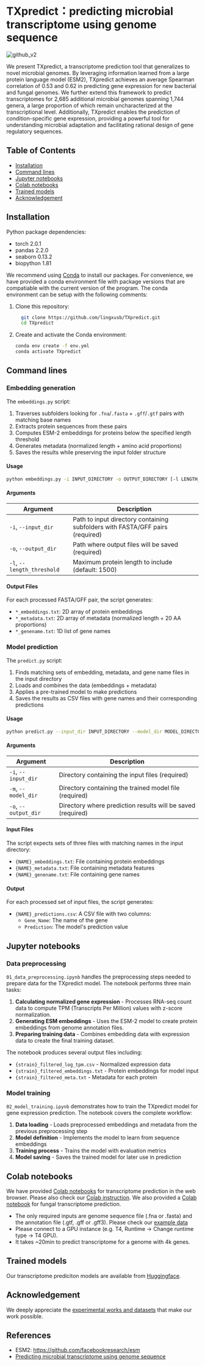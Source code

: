 # TXpredict：predicting microbial transcriptome using genome sequence
![github_v2](https://github.com/user-attachments/assets/89c81779-19f0-4184-a526-36ca36188abf)


We present TXpredict, a transcriptome prediction tool that generalizes to novel microbial genomes. By leveraging information learned from a large protein language model (ESM2), TXpredict achieves an average Spearman correlation of 0.53 and 0.62 in predicting gene expression for new bacterial and fungal genomes. We further extend this framework to predict transcriptomes for 2,685 additional microbial genomes spanning 1,744 genera, a large proportion of which remain uncharacterized at the transcriptional level. Additionally, TXpredict enables the prediction of condition-specific gene expression, providing a powerful tool for understanding microbial adaptation and facilitating rational design of gene regulatory sequences.

## Table of Contents

- [Installation](#Installation)
- [Command lines](#Command-lines)
- [Jupyter notebooks](#Juypter-notebooks)
- [Colab notebooks](#Colab-notebooks)
- [Trained models](#Trained-models)
- [Acknowledgement](#Acknowledgement)

## Installation
Python package dependencies:
- torch 2.0.1
- pandas 2.2.0
- seaborn 0.13.2
- biopython 1.81

We recommend using [Conda](https://docs.conda.io/en/latest/index.html) to install our packages. For convenience, we have provided a conda environment file with package versions that are compatiable with the current version of the program. The conda environment can be setup with the following comments:

1. Clone this repository:
   ```bash
     git clone https://github.com/lingxusb/TXpredict.git
     cd TXpredict
   ```

2. Create and activate the Conda environment:
   ```bash
   conda env create -f env.yml
   conda activate TXpredict
   ```
## Command lines
### Embedding generation
The `embeddings.py` script:
1. Traverses subfolders looking for `.fna`/`.fasta` + `.gff`/`.gtf` pairs with matching base names
2. Extracts protein sequences from these pairs
3. Computes ESM-2 embeddings for proteins below the specified length threshold
4. Generates metadata (normalized length + amino acid proportions)
5. Saves the results while preserving the input folder structure

#### Usage

```bash
python embeddings.py -i INPUT_DIRECTORY -o OUTPUT_DIRECTORY [-l LENGTH_THRESHOLD]
```

#### Arguments

| Argument | Description |
|----------|-------------|
| `-i`, `--input_dir` | Path to input directory containing subfolders with FASTA/GFF pairs (required) |
| `-o`, `--output_dir` | Path where output files will be saved (required) |
| `-l`, `--length_threshold` | Maximum protein length to include (default: 1500) |

#### Output Files

For each processed FASTA/GFF pair, the script generates:

- `*_embeddings.txt`: 2D array of protein embeddings
- `*_metadata.txt`: 2D array of metadata (normalized length + 20 AA proportions)
- `*_genename.txt`: 1D list of gene names

### Model prediction

The `predict.py` script:
1. Finds matching sets of embedding, metadata, and gene name files in the input directory
2. Loads and combines the data (embeddings + metadata)
3. Applies a pre-trained model to make predictions
4. Saves the results as CSV files with gene names and their corresponding predictions

#### Usage

```bash
python predict.py --input_dir INPUT_DIRECTORY --model_dir MODEL_DIRECTORY --output_dir OUTPUT_DIRECTORY
```

#### Arguments

| Argument | Description |
|----------|-------------|
| `-i`, `--input_dir` | Directory containing the input files (required) |
| `-m`, `--model_dir` | Directory containing the trained model file (required) |
| `-o`, `--output_dir` | Directory where prediction results will be saved (required) |

#### Input Files

The script expects sets of three files with matching names in the input directory:
- `{NAME}_embeddings.txt`: File containing protein embeddings
- `{NAME}_metadata.txt`: File containing metadata features
- `{NAME}_genename.txt`: File containing gene names

#### Output

For each processed set of input files, the script generates:
- `{NAME}_predictions.csv`: A CSV file with two columns:
  - `Gene_Name`: The name of the gene
  - `Prediction`: The model's prediction value
 
## Jupyter notebooks
### Data preprocessing
`01_data_preprocessing.ipynb` handles the preprocessing steps needed to prepare data for the TXpredict model.
The notebook performs three main tasks:

1. **Calculating normalized gene expression** - Processes RNA-seq count data to compute TPM (Transcripts Per Million) values with z-score normalization.
2. **Generating ESM embeddings** - Uses the ESM-2 model to create protein embeddings from genome annotation files.
3. **Preparing training data** - Combines embedding data with expression data to create the final training dataset.

The notebook produces several output files including:
- `{strain}_filtered_log_tpm.csv` - Normalized expression data
- `{strain}_filtered_embeddings.txt` - Protein embeddings for model input
- `{strain}_filtered_meta.txt` - Metadata for each protein

### Model training
`02_model_training.ipynb` demonstrates how to train the TXpredict model for gene expression prediction. The notebook covers the complete workflow:

1. **Data loading** - Loads preprocessed embeddings and metadata from the previous preprocessing step
2. **Model definition** - Implements the model to learn from sequence embeddings
3. **Training process** - Trains the model with evaluation metrics
4. **Model saving** - Saves the trained model for later use in prediction




## Colab notebooks
We have provided [Colab notebooks](https://colab.research.google.com/drive/1Kd-QIwTgESIg_62b4rstuT1KO-NMqtPL?usp=sharing) for transcriptome prediction in the web browser. Please also check our [Colab instruction](https://github.com/lingxusb/TXpredict/blob/main/Colab_instruction.md). We also provided a [Colab notebook](https://colab.research.google.com/drive/1xvgQlRsz8vUMW_R7MZgNlHvIh5hEyqhN?usp=sharing) for fungal transcriptome prediction.
- The only required inputs are genome sequence file (.fna or .fasta) and the annotation file (.gtf, .gff or .gff3). Please check our [example data](https://github.com/lingxusb/TXpredict/tree/main/example_data)
- Please connect to a GPU instance (e.g. T4, Runtime -> Change runtime type -> T4 GPU).
- It takes ~20min to predict transcriptome for a genome with 4k genes.

## Trained models
Our transcriptome prediciton models are available from [Huggingface](https://huggingface.co/lingxusb/TXpredict/tree/main).

## Acknowledgement
We deeply appreciate the [experimental works and datasets](https://github.com/lingxusb/TXpredict/blob/main/Acknowledgement.md) that make our work possible.

## References
- ESM2: https://github.com/facebookresearch/esm
- [Predicting microbial transcriptome using genome sequence](https://www.biorxiv.org/content/10.1101/2024.12.30.630741v1)
